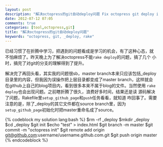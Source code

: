 ```yaml
---
layout: post
description: "解决octopress的git自动deploy问题 Fix octopress git deploy issuse"
date: 2012-07-12 07:05
comments: true
categories: [tool,octopress,git]
title: "解决octopress的git自动deploy问题"
keywords: "octopress, git, _deploy, rake"
---
```

已经习惯了在折腾中学习，把遇到的问题看成是学习的机会，有了这种心态，就
不怕麻烦了。昨天晚上为了解决octopress不能`rake deploy`的问题，搞了几个
小时，搞完了对git的分支的理解得到了提升。

解决完了再回头看，其实我的问题很sb，master branch本来只应该包括_deploy
目录里的内容，但我因为误操作把上层目录都变成了master branch，这样就会
在github上自己的blog项目内，看到很多本来不属于blog的文件。当然使用
`rake deploy`也会出现问题。之前瞎折腾了很久，浪费好多时间，结果还是读
源码解决了问题，Rakefile里`setup_github_page`和`push`任务看看，就知道
咋回事了。需要注意的是，除了_deploy的其它文件都在source branch里，因为
`setup_github_page`初始化时把master重命名成了source。
<!-- more -->
{% codeblock my solution lang:bash %}
$rm -rf _deploy
$mkdir _deploy
$cd _deploy
$git init
$echo "test" > index.html
$git branch -m master
$git commit -m "octopress init"
$git remote add origin git@github.com:username/username.github.com.git
$git push origin master
{% endcodeblock %}


